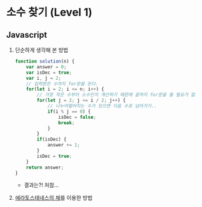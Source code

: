 # 소수 찾기 (Level 1)

## Javascript
1. 단순하게 생각해 본 방법
    ``` javascript
    function solution(n) {
        var answer = 0;
        var isDec = true;
        var i, j = 2;
        // 입력받은 수까지 for문을 돈다.
        for(let i = 2; i <= n; i++) {
            // 가장 작은 수부터 소수인지 계산하기 때문에 끝까지 for문을 돌 필요가 없고 2로 나눈 수까지 돌면 된다고 생각했다.
            for(let j = 2; j <= i / 2; j++) {
                // 나누어떨어지는 수가 있으면 다음 수로 넘어가기..
                if(i % j == 0) {
                    isDec = false;
                    break;
                }
            }
            if(isDec) {
                answer += 1;
            }
            isDec = true;
        }
        return answer;
    }
    ```
    - 결과는?! 처참...

2. [에라토스테네스의 체](https://ko.wikipedia.org/wiki/%EC%97%90%EB%9D%BC%ED%86%A0%EC%8A%A4%ED%85%8C%EB%84%A4%EC%8A%A4%EC%9D%98_%EC%B2%B4)를 이용한 방법
    ``` javascript
    
    ```